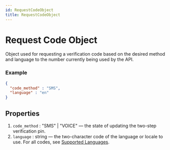 ```yaml
---
id: RequestCodeObject
title: RequestCodeObject
---
```


# Request Code Object
Object used for requesting a verification code based on the desired method and language to the number currently being used by the API.

### Example
```json
{
  "code_method" : "SMS",
  "language" : "en"
}
```

## Properties
1. `code_method` : "SMS" | "VOICE" — the state of updating the two-step verification pin.
2. `language` : string — the two-character code of the language or locale to use. For all codes, see [Supported Languages](https://developers.facebook.com/docs/whatsapp/api/messages/message-templates#supported-languages).
